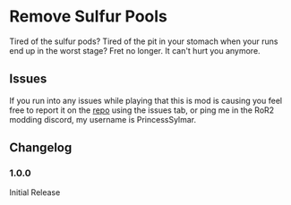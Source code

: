 # Remove Sulfur Pools

Tired of the sulfur pods? Tired of the pit in your stomach when your runs end up in the worst stage? Fret no longer. It can't hurt you anymore.

## Issues

If you run into any issues while playing that this is mod is causing you feel free to report it on the [repo](https://github.com/SylmarDev/RoR2-RemoveSulfurPools) using the issues tab, or ping me in the RoR2 modding discord, my username is PrincessSylmar.

## Changelog

### **1.0.0**

Initial Release
